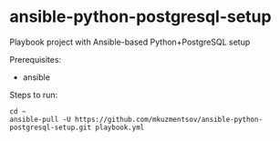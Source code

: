 # ansible-python-postgresql-setup
Playbook project with Ansible-based Python+PostgreSQL setup

Prerequisites:

- ansible


Steps to run:

```
cd ~
ansible-pull -U https://github.com/mkuzmentsov/ansible-python-postgresql-setup.git playbook.yml
```

